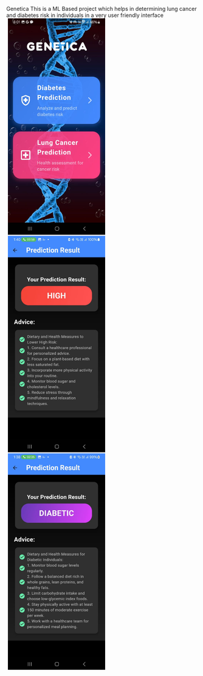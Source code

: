 Genetica
This is a ML Based project which helps in determining lung cancer and diabetes risk in individuals in a very user friendly interface
<img src="https://github.com/havishshetty/Genetica/blob/main/homepage.jpg" width="256" hspace="4">
<img src="https://github.com/havishshetty/Genetica/blob/main/res.jpg" width="256" hspace="4">
<img src="https://github.com/havishshetty/Genetica/blob/main/res2.jpg" width="256" hspace="4">


 
 
